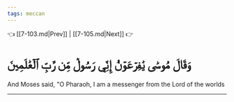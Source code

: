 ```yaml
---
tags: meccan
---
```


👈 [[7-103.md|Prev]] | [[7-105.md|Next]] 👉

# وَقَالَ مُوسَىٰ يَٰفِرۡعَوۡنُ إِنِّي رَسُولٞ مِّن رَّبِّ ٱلۡعَٰلَمِينَ

And Moses said, "O Pharaoh, I am a messenger from the Lord of the worlds

---

